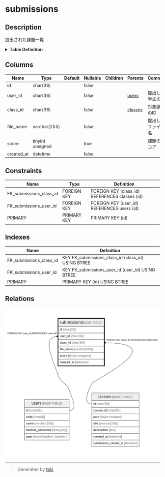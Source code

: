 # submissions

## Description

提出された課題一覧

<details>
<summary><strong>Table Definition</strong></summary>

```sql
CREATE TABLE `submissions` (
  `id` char(36) COLLATE utf8mb4_bin NOT NULL,
  `user_id` char(36) COLLATE utf8mb4_bin NOT NULL,
  `class_id` char(36) COLLATE utf8mb4_bin NOT NULL,
  `file_name` varchar(255) COLLATE utf8mb4_bin NOT NULL,
  `score` tinyint unsigned DEFAULT NULL,
  `created_at` datetime NOT NULL,
  PRIMARY KEY (`id`),
  KEY `FK_submissions_user_id` (`user_id`),
  KEY `FK_submissions_class_id` (`class_id`),
  CONSTRAINT `FK_submissions_class_id` FOREIGN KEY (`class_id`) REFERENCES `classes` (`id`),
  CONSTRAINT `FK_submissions_user_id` FOREIGN KEY (`user_id`) REFERENCES `users` (`id`)
) ENGINE=InnoDB DEFAULT CHARSET=utf8mb4 COLLATE=utf8mb4_bin
```

</details>

## Columns

| Name       | Type             | Default | Nullable | Children | Parents               | Comment            |
| ---------- | ---------------- | ------- | -------- | -------- | --------------------- | ------------------ |
| id         | char(36)         |         | false    |          |                       |                    |
| user_id    | char(36)         |         | false    |          | [users](users.md)     | 提出した学生のID          |
| class_id   | char(36)         |         | false    |          | [classes](classes.md) | 対象講義のID            |
| file_name  | varchar(255)     |         | false    |          |                       | 提出したファイル名          |
| score      | tinyint unsigned |         | true     |          |                       | 課題のスコア             |
| created_at | datetime         |         | false    |          |                       |                    |

## Constraints

| Name                    | Type        | Definition                                     |
| ----------------------- | ----------- | ---------------------------------------------- |
| FK_submissions_class_id | FOREIGN KEY | FOREIGN KEY (class_id) REFERENCES classes (id) |
| FK_submissions_user_id  | FOREIGN KEY | FOREIGN KEY (user_id) REFERENCES users (id)    |
| PRIMARY                 | PRIMARY KEY | PRIMARY KEY (id)                               |

## Indexes

| Name                    | Definition                                         |
| ----------------------- | -------------------------------------------------- |
| FK_submissions_class_id | KEY FK_submissions_class_id (class_id) USING BTREE |
| FK_submissions_user_id  | KEY FK_submissions_user_id (user_id) USING BTREE   |
| PRIMARY                 | PRIMARY KEY (id) USING BTREE                       |

## Relations

![er](submissions.svg)

---

> Generated by [tbls](https://github.com/k1LoW/tbls)
